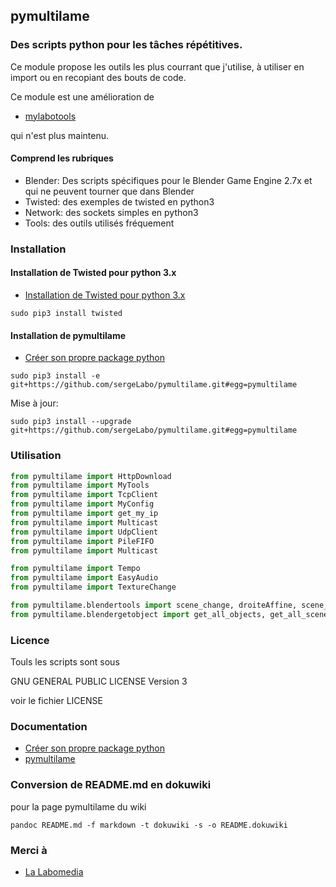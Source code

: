 ## pymultilame

### Des scripts python pour les tâches répétitives.

Ce module propose les outils les plus courrant que j'utilise,
à utiliser en import ou en recopiant des bouts de code.

Ce module est une amélioration de

* [mylabotools](https://github.com/sergeLabo/mylabotools)

qui n'est plus maintenu.

#### Comprend les rubriques

* Blender: Des scripts spécifiques pour le Blender Game Engine 2.7x et qui ne peuvent tourner que dans Blender
* Twisted: des exemples de twisted en python3
* Network: des sockets simples en python3
* Tools: des outils utilisés fréquement

### Installation

#### Installation de Twisted pour python 3.x

* [Installation de Twisted pour python 3.x](https://ressources.labomedia.org/installation_de_twisted)

~~~text
sudo pip3 install twisted
~~~

#### Installation de pymultilame

* [Créer son propre package python](https://ressources.labomedia.org/creer_son_propre_package_python)

~~~text
sudo pip3 install -e git+https://github.com/sergeLabo/pymultilame.git#egg=pymultilame
~~~

Mise à jour:

~~~text
sudo pip3 install --upgrade git+https://github.com/sergeLabo/pymultilame.git#egg=pymultilame
~~~


### Utilisation

~~~python
from pymultilame import HttpDownload
from pymultilame import MyTools
from pymultilame import TcpClient
from pymultilame import MyConfig
from pymultilame import get_my_ip
from pymultilame import Multicast
from pymultilame import UdpClient
from pymultilame import PileFIFO
from pymultilame import Multicast

from pymultilame import Tempo
from pymultilame import EasyAudio
from pymultilame import TextureChange

from pymultilame.blendertools import scene_change, droiteAffine, scene_change, print_str_args
from pymultilame.blendergetobject import get_all_objects, get_all_scenes, get_scene_with_name
~~~

### Licence

Touls les scripts sont sous

GNU GENERAL PUBLIC LICENSE Version 3

voir le fichier LICENSE

### Documentation

* [Créer son propre package python](https://ressources.labomedia.org/creer_son_propre_package_python)
* [pymultilame](https://ressources.labomedia.org/pymultilame)

### Conversion de README.md en dokuwiki

pour la page pymultilame du wiki

~~~text
pandoc README.md -f markdown -t dokuwiki -s -o README.dokuwiki
~~~

### Merci à

* [La Labomedia](https://labomedia.org)
